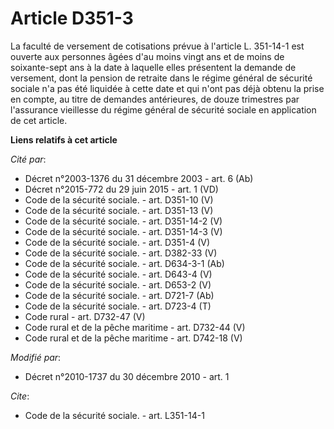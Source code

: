 # Article D351-3

La faculté de versement de cotisations prévue à l'article L. 351-14-1 est ouverte aux personnes âgées d'au moins vingt ans et
de moins de soixante-sept ans à la date à laquelle elles présentent la demande de versement, dont la pension de retraite dans
le régime général de sécurité sociale n'a pas été liquidée à cette date et qui n'ont pas déjà obtenu la prise en compte, au
titre de demandes antérieures, de douze trimestres par l'assurance vieillesse du régime général de sécurité sociale en
application de cet article.

**Liens relatifs à cet article**

_Cité par_:

  - Décret n°2003-1376 du 31 décembre 2003 - art. 6 (Ab)
  - Décret n°2015-772 du 29 juin 2015 - art. 1 (VD)
  - Code de la sécurité sociale. - art. D351-10 (V)
  - Code de la sécurité sociale. - art. D351-13 (V)
  - Code de la sécurité sociale. - art. D351-14-2 (V)
  - Code de la sécurité sociale. - art. D351-14-3 (V)
  - Code de la sécurité sociale. - art. D351-4 (V)
  - Code de la sécurité sociale. - art. D382-33 (V)
  - Code de la sécurité sociale. - art. D634-3-1 (Ab)
  - Code de la sécurité sociale. - art. D643-4 (V)
  - Code de la sécurité sociale. - art. D653-2 (V)
  - Code de la sécurité sociale. - art. D721-7 (Ab)
  - Code de la sécurité sociale. - art. D723-4 (T)
  - Code rural - art. D732-47 (V)
  - Code rural et de la pêche maritime - art. D732-44 (V)
  - Code rural et de la pêche maritime - art. D742-18 (V)

_Modifié par_:

  - Décret n°2010-1737 du 30 décembre 2010 - art. 1

_Cite_:

  - Code de la sécurité sociale. - art. L351-14-1
